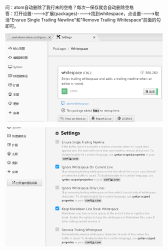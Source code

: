 

问：atom自动删除了我行末的空格？每次一保存就会自动删除空格  
答：打开设置---->扩展(packages)---->找到whitespace，点设置---->取消"Ensrue Single Trailing Newline"和"Remove Trailing Whitespace"前面的勾即可。

![201706091402](images\2017\201706091402.png) 

![201706091405](images\2017\201706091405.png) 

